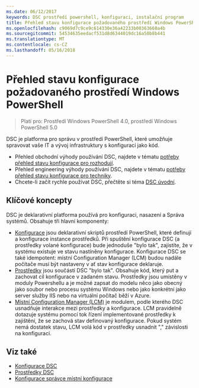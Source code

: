 ```yaml
---
ms.date: 06/12/2017
keywords: DSC prostředí powershell, konfiguraci, instalační program
title: Přehled stavu konfigurace požadovaného prostředí Windows PowerShell
ms.openlocfilehash: c9069d7c9ce9c614330e36a42233b00363660a4b
ms.sourcegitcommit: 54534635eedacf531d8d6344019dc16a50b8b441
ms.translationtype: MT
ms.contentlocale: cs-CZ
ms.lasthandoff: 05/16/2018
---
```

# <a name="windows-powershell-desired-state-configuration-overview"></a>Přehled stavu konfigurace požadovaného prostředí Windows PowerShell

> Platí pro: Prostředí Windows PowerShell 4.0, prostředí Windows PowerShell 5.0

DSC je platforma pro správu v prostředí PowerShell, které umožňuje spravovat vaše IT a vývoj infrastruktury s konfigurací jako kód.

- Přehled obchodní výhody používání DSC, najdete v tématu [potřeby přehled stavu konfigurace pro rozhodují](decisionMaker.md).
- Přehled engineering výhody používání DSC, najdete v tématu [potřeby přehled stavu konfigurace pro techniky](DscForEngineers.md).
- Chcete-li začít rychle používat DSC, přečtěte si téma [DSC úvodní](quickStart.md).

## <a name="key-concepts"></a>Klíčové koncepty

DSC je deklarativní platforma používá pro konfiguraci, nasazení a Správa systémů. Obsahuje tři hlavní komponenty:

- [Konfigurace](configurations.md) jsou deklarativní skriptů prostředí PowerShell, které definují a konfigurace instance prostředků.
    Při spuštění konfigurace DSC (a prostředky volané konfigurace) bude jednoduše "bylo tak", zajistíte, že v systému existuje ve stavu nastíněny konfigurace.
    Konfigurace DSC se také idempotent: místní Configuration Manager (LCM) budou nadále počítače musí být nastaveny v ať stav konfigurace deklaruje.
- [Prostředky](resources.md) jsou součástí DSC "bylo tak". Obsahuje kód, který put a zachovat cíl konfigurace v zadaném stavu.
    Prostředky jsou umístěny v moduly Powershellu a je možné zapsat do modelu něco jako obecný jako soubor nebo procesu systému Windows nebo jako konkrétní jako server služby IIS nebo na virtuální počítač běží v Azure.
- [Místní Configuration Manager (LCM)](metaConfig.md) je modulem, podle kterého DSC usnadňuje interakce mezi prostředky a konfigurace.
    LCM pravidelně dotazuje systému pomocí tok řízení implementované prostředky k zajištění, že se zachová stav definovaný konfigurace.
    Pokud systém nemá dostatek stavu, LCM volá kód v prostředky usnadnit "," závislosti na konfiguraci.

## <a name="see-also"></a>Viz také

- [Konfigurace DSC](configurations.md)
- [Prostředky DSC](resources.md)
- [Konfigurace správce místní konfigurace](metaConfig.md)